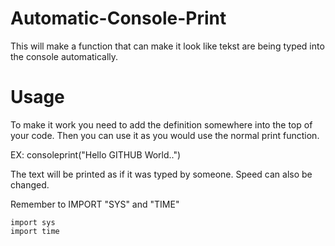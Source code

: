 # Automatic-Console-Print
This will make a function that can make it look like
tekst are being typed into the console automatically.

# Usage
To make it work you need to add the definition somewhere into the top of your code.
Then you can use it as you would use the normal print function.

EX: consoleprint("Hello GITHUB World..")

The text will be printed as if it was typed by someone.
Speed can also be changed.

Remember to IMPORT "SYS" and "TIME"
```
import sys
import time
```